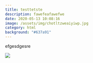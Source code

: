 ```yaml
---
title: testtetste
description: fawefeafawefwe
date: 2020-05-13 10:08:16
image: /assets/img/chotltzweaiyiwp.jpg
category: html
background: "#637a91"
---
```

efgesdgesre



![](/assets/img/chotltzweaiyiwp.jpg)